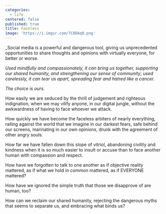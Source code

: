 ```yaml
---
categories:
  - life
centered: false
published: true
title: Faceless
image: 'https://i.imgur.com/7C8DAq8.png'
---
```

_Social media is a powerful and dangerous tool, giving us unprecedented opportunities to share thoughts and opinions with virtually everyone, for better or worse.

_Used mindfully and compassionately, it can bring us together, supporting our shared humanity, 
and strengthening our sense of community; used carelessly, it can tear us apart, spreading fear and hatred like a cancer._

_The choice is ours._

How easily 
we are seduced 
by the thrill of judgement
and righteous indignation,
when we may vilify anyone,
in our digital jungle,
without the awkwardness 
of having to face
whoever we attack.

How quickly 
we have become 
the faceless arbiters
of nearly everything,
railing against the world
that we imagine
in our darkest fears,
safe behind our screens,
marinating in our own opinions,
drunk with the agreement
of other angry souls.

How far we have fallen
down this slope of vitriol,
abandoning civility
and kindness
when it is so much easier 
to insult or accuse
than to face another human
with compassion and respect.

How have we forgotten 
to talk to one another 
as if objective reality mattered,
as if what we hold in common mattered,
as if EVERYONE  mattered?

How have we ignored
the simple truth
that those we disapprove of
are human, too?

How can we reclaim
our shared humanity,
rejecting the dangerous myths
that seems to separate us,
and embracing
what binds us?





